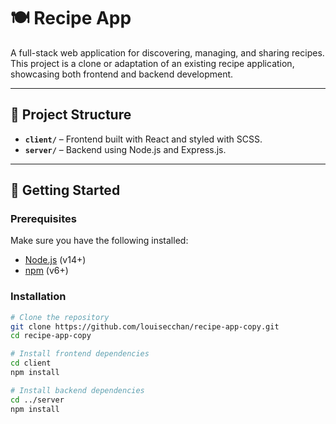 # 🍽️ Recipe App

A full-stack web application for discovering, managing, and sharing recipes. This project is a clone or adaptation of an existing recipe application, showcasing both frontend and backend development.

---

## 📁 Project Structure

- **`client/`** – Frontend built with React and styled with SCSS.
- **`server/`** – Backend using Node.js and Express.js.

---

## 🚀 Getting Started

### Prerequisites

Make sure you have the following installed:

- [Node.js](https://nodejs.org/) (v14+)
- [npm](https://www.npmjs.com/) (v6+)

### Installation

```bash
# Clone the repository
git clone https://github.com/louisecchan/recipe-app-copy.git
cd recipe-app-copy

# Install frontend dependencies
cd client
npm install

# Install backend dependencies
cd ../server
npm install
```
